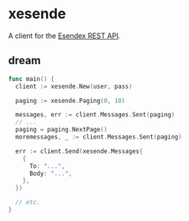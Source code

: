 # xesende

A client for the [Esendex REST API][Esendex].


## dream

``` go
func main() {
  client := xesende.New(user, pass)

  paging := xesende.Paging(0, 10)

  messages, err := client.Messages.Sent(paging)
  // ...
  paging = paging.NextPage()
  moremessages, _ := client.Messages.Sent(paging)

  err := client.Send(xesende.Messages{
    {
      To: "...",
      Body: "...",
    },
  })

  // etc.
}
```


[Esendex]: http://developers.esendex.com/APIs/REST-API
